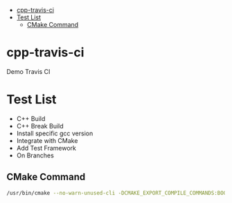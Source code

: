 - [cpp-travis-ci](#cpp-travis-ci)
- [Test List](#test-list)
  - [CMake Command](#cmake-command)

# cpp-travis-ci
Demo Travis CI

# Test List

- C++ Build
- C++ Break Build
- Install specific gcc version
- Integrate with CMake
- Add Test Framework
- On Branches

## CMake Command

```bash
/usr/bin/cmake --no-warn-unused-cli -DCMAKE_EXPORT_COMPILE_COMMANDS:BOOL=TRUE -DCMAKE_BUILD_TYPE:STRING=Debug -DCMAKE_C_COMPILER:FILEPATH=/usr/bin/gcc-9 -DCMAKE_CXX_COMPILER:FILEPATH=/usr/bin/g++-9 -H/home/niketnaidu/repository/cpp-travis-ci -B/home/niketnaidu/repository/cpp-travis-ci/build -G Ninja
```